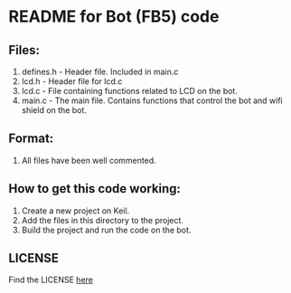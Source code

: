 README for Bot (FB5) code
===================

Files:
---
1. defines.h - Header file. Included in main.c
2. lcd.h - Header file for lcd.c
3. lcd.c - File containing functions related to LCD on the bot.
4. main.c - The main file. Contains functions that control the bot and wifi shield on the bot.

Format:
---
1. All files have been well commented.


How to get this code working:
----
1. Create a new project on Keil.
2. Add the files in this directory to the project.
3. Build the project and run the code on the bot.

LICENSE
---
Find the LICENSE [here](../../LICENSE)